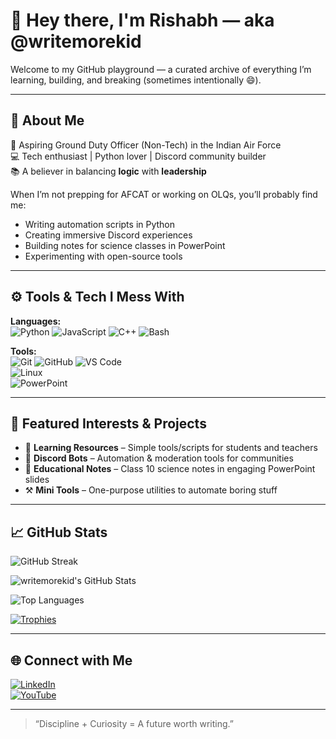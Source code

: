 # 👋 Hey there, I'm Rishabh — aka @writemorekid

Welcome to my GitHub playground — a curated archive of everything I’m learning, building, and breaking (sometimes intentionally 😄).

---

## 🧠 About Me

🎯 Aspiring Ground Duty Officer (Non-Tech) in the Indian Air Force  
💻 Tech enthusiast | Python lover | Discord community builder  
📚 A believer in balancing **logic** with **leadership**

When I’m not prepping for AFCAT or working on OLQs, you’ll probably find me:
- Writing automation scripts in Python
- Creating immersive Discord experiences
- Building notes for science classes in PowerPoint
- Experimenting with open-source tools

---

## ⚙️ Tools & Tech I Mess With

**Languages:**  
![Python](https://img.shields.io/badge/Python-3776AB?style=flat&logo=python&logoColor=white) 
![JavaScript](https://img.shields.io/badge/JavaScript-F7DF1E?style=flat&logo=javascript&logoColor=black) 
![C++](https://img.shields.io/badge/C++-00599C?style=flat&logo=cplusplus&logoColor=white) 
![Bash](https://img.shields.io/badge/Bash-4EAA25?style=flat&logo=gnubash&logoColor=white)

**Tools:**  
![Git](https://img.shields.io/badge/Git-F05032?style=flat&logo=git&logoColor=white) 
![GitHub](https://img.shields.io/badge/GitHub-181717?style=flat&logo=github&logoColor=white) 
![VS Code](https://img.shields.io/badge/VSCode-007ACC?style=flat&logo=visualstudiocode&logoColor=white)  
![Linux](https://img.shields.io/badge/Linux-FCC624?style=flat&logo=linux&logoColor=black)  
![PowerPoint](https://img.shields.io/badge/PowerPoint-B7472A?style=flat&logo=microsoft-powerpoint&logoColor=white)

---

## 🚀 Featured Interests & Projects

- 🧠 **Learning Resources** – Simple tools/scripts for students and teachers  
- 🤖 **Discord Bots** – Automation & moderation tools for communities  
- 📝 **Educational Notes** – Class 10 science notes in engaging PowerPoint slides  
- ⚒️ **Mini Tools** – One-purpose utilities to automate boring stuff

---

## 📈 GitHub Stats

![GitHub Streak](https://streak-stats.demolab.com/?user=writemorekid&theme=tokyonight)

![writemorekid's GitHub Stats](https://github-readme-stats.vercel.app/api?username=writemorekid&show_icons=true&theme=tokyonight)

![Top Languages](https://github-readme-stats.vercel.app/api/top-langs/?username=writemorekid&layout=compact&theme=tokyonight)

[![Trophies](https://github-profile-trophy.vercel.app/?username=writemorekid&theme=tokyonight&margin-w=10)](https://github.com/ryo-ma/github-profile-trophy)

---

## 🌐 Connect with Me

[![LinkedIn](https://img.shields.io/badge/LinkedIn-blue?logo=linkedin&logoColor=white)](https://linkedin.com/in/yourprofile)  
[![YouTube](https://img.shields.io/badge/YouTube-red?logo=youtube&logoColor=white)](https://youtube.com/yourchannel)

---

> “Discipline + Curiosity = A future worth writing.”

